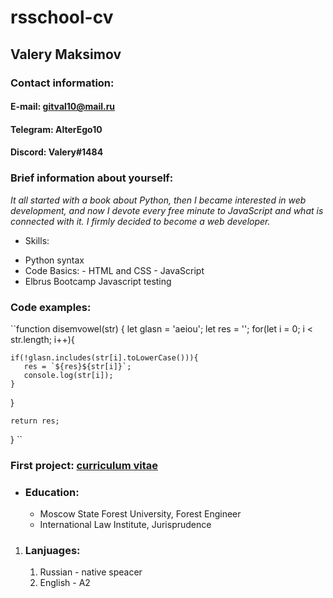 # rsschool-cv

## Valery Maksimov


### Contact information:

#### E-mail: gitval10@mail.ru
#### Telegram: AlterEgo10
#### Discord: Valery#1484


### Brief information about yourself:

  *It all started with a book about Python, then I became interested in web development, and now I devote every free minute to JavaScript and what is connected with it. I firmly decided to become a web developer.*

  * Skills:
   + Python syntax
   + Code Basics:
    - HTML and CSS
    - JavaScript
   + Elbrus Bootcamp Javascript testing


   ### Code examples:

   ``function disemvowel(str) {
    let glasn = 'aeiou';
    let res = '';
    for(let i = 0; i < str.length; i++){
    
    if(!glasn.includes(str[i].toLowerCase())){
       res = `${res}${str[i]}`;
       console.log(str[i]);
    }
}

    return res;
  }
  ``
  
  ###  First project: [сurriculum vitae](https://github.com/AlterEgo10/rsschool-cv/blob/gh-pages/cv.md)


  * ### Education:
       + Moscow State Forest University, Forest Engineer
       + International Law Institute, Jurisprudence

 
 1. ### Lanjuages:
     1. Russian - native speacer
     2. English - A2
